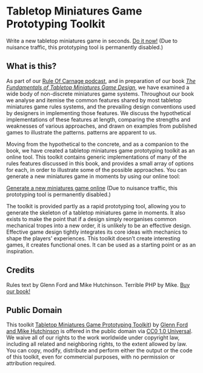 # Tabletop Miniatures Game Prototyping Toolkit
Write a new tabletop miniatures game in seconds. [Do it now!]((https://github.com/crikeymiles2/tabletop-miniatures-game-prototyping-toolkit)) (Due to nuisance traffic, this prototyping tool is permanently disabled.)

## What is this?

As part of our [Rule Of Carnage podcast](https://ruleofcarnage.com), and in preparation of our book [_The Fundamentals of Tabletop Miniatures Game Design_](https://planetsmashergames.com/fundamentals), we have examined a wide body of non-discrete miniatures game systems. Throughout our book we analyse and itemise the common features shared by most tabletop miniatures game rules systems, and the prevailing design conventions used by designers in implementing those features. We discuss the hypothetical implementations of these features at length, comparing the strengths and weaknesses of various approaches, and drawn on examples from published games to illustrate the patterns. patterns are apparent to us.

Moving from the hypothetical to the concrete, and as a companion to the book, we have created a tabletop miniatures game prototyping toolkit as an online tool. This toolkit contains generic implementations of many of the rules features discussed in this book, and provides a small array of options for each, in order to illustrate some of the possible approaches. You can generate a new miniatures game in moments by using our online tool:

[Generate a new miniatures game online](https://github.com/crikeymiles2/tabletop-miniatures-game-prototyping-toolkit) (Due to nuisance traffic, this prototyping tool is permanently disabled.)

The toolkit is provided partly as a rapid prototyping tool, allowing you to generate the skeleton of a tabletop miniatures game in moments. It also exists to make the point that if a design simply reorganises common mechanical tropes into a new order, it is unlikely to be an effective design. Effective game design tightly integrates its core ideas with mechanics to shape the players' experiences. This toolkit doesn’t create interesting games, it creates functional ones. It can be used as a starting point or as an inspiration.

## Credits
Rules text by Glenn Ford and Mike Hutchinson. Terrible PHP by Mike. [Buy our book!](https://planetsmashergames.com/fundamentals)

## Public Domain
This toolkit [Tabletop Miniatures Game Prototyping Toolkit](https://github.com/crikeymiles2/tabletop-miniatures-game-prototyping-toolkit)) by [Glenn Ford and Mike Hutchinson](https://ruleofcarnage.com) is offered in the public domain via [CC0 1.0 Universal](https://creativecommons.org/publicdomain/zero/1.0/?ref=chooser-v1). We waive all of our rights to the work worldwide under copyright law, including all related and neighboring rights, to the extent allowed by law. You can copy, modify, distribute and perform either the output or the code of this toolkit, even for commercial purposes, with no permission or attribution required.
